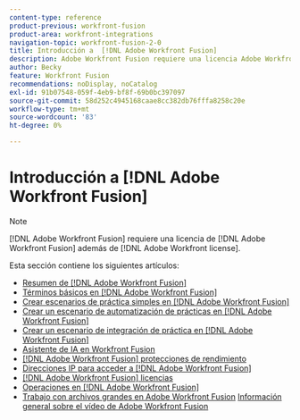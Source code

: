 ```yaml
---
content-type: reference
product-previous: workfront-fusion
product-area: workfront-integrations
navigation-topic: workfront-fusion-2-0
title: Introducción a  [!DNL Adobe Workfront Fusion]
description: Adobe Workfront Fusion requiere una licencia Adobe Workfront Fusion además de una licencia Adobe Workfront.
author: Becky
feature: Workfront Fusion
recommendations: noDisplay, noCatalog
exl-id: 91b07548-059f-4eb9-bf8f-69b0bc397097
source-git-commit: 58d252c4945168caae8cc382db76fffa8258c20e
workflow-type: tm+mt
source-wordcount: '83'
ht-degree: 0%

---
```


# Introducción a [!DNL Adobe Workfront Fusion]

>[!NOTE]
>
>[!DNL Adobe Workfront Fusion] requiere una licencia de [!DNL Adobe Workfront Fusion] además de [!DNL Adobe Workfront license].

Esta sección contiene los siguientes artículos:

* [Resumen de [!DNL Adobe Workfront Fusion]](../../workfront-fusion/get-started/workfront-fusion-overview.md)
* [Términos básicos en  [!DNL Adobe Workfront Fusion]](../../workfront-fusion/get-started/basic-terms.md)
* [Crear escenarios de práctica simples en  [!DNL Adobe Workfront Fusion]](/help/quicksilver/workfront-fusion/get-started/build-practice-scenarios/create-practice-scenarios.md)
* [Crear un escenario de automatización de prácticas en  [!DNL Adobe Workfront Fusion]](../../workfront-fusion/get-started/create-a-practice-automation-scenario.md)
* [Crear un escenario de integración de práctica en  [!DNL Adobe Workfront Fusion]](../../workfront-fusion/get-started/create-a-practice-scenario.md)
* [Asistente de IA en Workfront Fusion](/help/quicksilver/workfront-fusion/get-started/fusion-ai-assistant.md)
* [[!DNL Adobe Workfront Fusion] protecciones de rendimiento](../../workfront-fusion/get-started/fusion-performance-guardrails.md)
* [Direcciones IP para acceder a  [!DNL Adobe Workfront Fusion]](../../workfront-fusion/get-started/ip-addresses-for-fusion.md)
* [[!DNL Adobe Workfront Fusion] licencias](../../workfront-fusion/get-started/license-automation-vs-integration.md)
* [Operaciones en  [!DNL Adobe Workfront Fusion]](../../workfront-fusion/get-started/operations-in-workfront-fusion.md)
* [Trabajo con archivos grandes en Adobe Workfront Fusion](../../workfront-fusion/get-started/fusion-large-files.md)
  [Información general sobre el vídeo de Adobe Workfront Fusion](/help/quicksilver/workfront-fusion/get-started/fusion-basics-videos.md)
